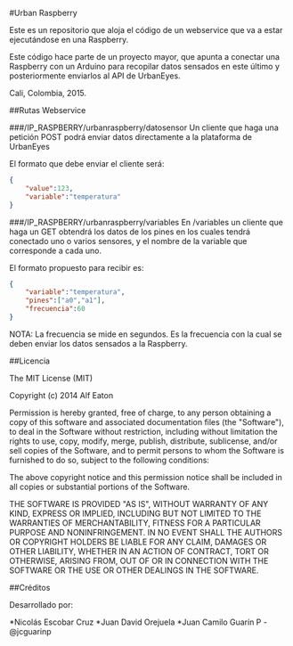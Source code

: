 #Urban Raspberry

Este es un repositorio que aloja el código de un webservice
que va a estar ejecutándose en una Raspberry.

Este código hace parte de un proyecto mayor, que apunta a
conectar una Raspberry con un Arduino para recopilar datos sensados
en este último y posteriormente enviarlos al API de UrbanEyes.

Cali, Colombia, 2015.

##Rutas Webservice

###/IP_RASPBERRY/urbanraspberry/datosensor
Un cliente que haga una petición POST podrá enviar datos
directamente a la plataforma de UrbanEyes

El formato que debe enviar el cliente
será:

```json
{
	"value":123,
	"variable":"temperatura"
}
```

###/IP_RASPBERRY/urbanraspberry/variables
En /variables un cliente que haga
un GET obtendrá los datos de los pines
en los cuales tendrá conectado uno
o varios sensores, y el nombre de
la variable que corresponde a cada
uno.

El formato propuesto para recibir es:

```json
{
	"variable":"temperatura",
	"pines":["a0","a1"],
	"frecuencia":60
}
```
NOTA: La frecuencia se mide en segundos. Es la
frecuencia con la cual se deben enviar los datos
sensados a la Raspberry.

##Licencia

The MIT License (MIT)

Copyright (c) 2014 Alf Eaton

Permission is hereby granted, free of charge, to any person obtaining a copy of this software and associated documentation files (the "Software"), to deal in the Software without restriction, including without limitation the rights to use, copy, modify, merge, publish, distribute, sublicense, and/or sell copies of the Software, and to permit persons to whom the Software is furnished to do so, subject to the following conditions:

The above copyright notice and this permission notice shall be included in all copies or substantial portions of the Software.

THE SOFTWARE IS PROVIDED "AS IS", WITHOUT WARRANTY OF ANY KIND, EXPRESS OR IMPLIED, INCLUDING BUT NOT LIMITED TO THE WARRANTIES OF MERCHANTABILITY, FITNESS FOR A PARTICULAR PURPOSE AND NONINFRINGEMENT. IN NO EVENT SHALL THE AUTHORS OR COPYRIGHT HOLDERS BE LIABLE FOR ANY CLAIM, DAMAGES OR OTHER LIABILITY, WHETHER IN AN ACTION OF CONTRACT, TORT OR OTHERWISE, ARISING FROM, OUT OF OR IN CONNECTION WITH THE SOFTWARE OR THE USE OR OTHER DEALINGS IN THE SOFTWARE.

##Créditos

Desarrollado por:

*Nicolás Escobar Cruz
*Juan David Orejuela
*Juan Camilo Guarín P - @jcguarinp